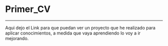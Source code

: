 # Primer_CV

---

Aqui dejo el Link para que puedan ver un proyecto que he realizado
para aplicar conocimientos, a medida que vaya aprendiendo lo voy a ir mejorando.
